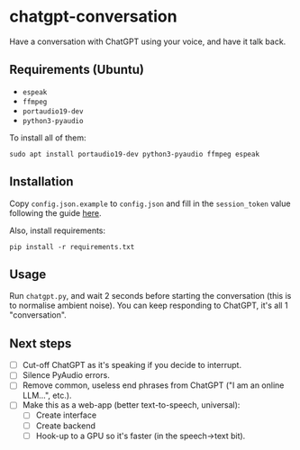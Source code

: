 # chatgpt-conversation
Have a conversation with ChatGPT using your voice, and have it talk back.

## Requirements (Ubuntu)

- `espeak`
- `ffmpeg`
- `portaudio19-dev`
- `python3-pyaudio`

To install all of them:

`sudo apt install portaudio19-dev python3-pyaudio ffmpeg espeak`

## Installation

Copy `config.json.example` to `config.json` and fill in the `session_token` value following the guide [here](https://github.com/acheong08/ChatGPT).

Also, install requirements:

`pip install -r requirements.txt`

## Usage

Run `chatgpt.py`, and wait 2 seconds before starting the conversation (this is to normalise ambient noise). You can keep responding to ChatGPT, it's all 1 "conversation". 

## Next steps

- [ ] Cut-off ChatGPT as it's speaking if you decide to interrupt.
- [ ] Silence PyAudio errors.
- [ ] Remove common, useless end phrases from ChatGPT ("I am an online LLM...", etc.).
- [ ] Make this as a web-app (better text-to-speech, universal):
  - [ ] Create interface
  - [ ] Create backend
  - [ ] Hook-up to a GPU so it's faster (in the speech->text bit). 
